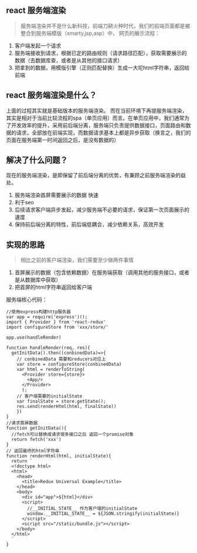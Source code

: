 ## react 服务端渲染
> 服务端渲染并不是什么新科技，前端刀耕火种时代，我们的前端页面都是被整合到服务端模版（smarty,jsp,asp）中，
网页的展示流程：
1. 客户端发起一个请求
2. 服务端接收到请求，根据已定的路由规则（请求路径匹配），获取需要展示的数据（去数据库查，或者是从其他的接口请求）
3. 把拿到的数据，用模版引擎（正则匹配替换）生成一大坨html字符串，返回给前端


## react 服务端渲染是什么？
上面的过程其实就是基础版本的服务端渲染。
而在当前环境下再提服务端渲染，其实是相对于当前比较流程的spa（单页应用）而言。在单页应用中，我们通常为了开发效率的提升，采用前后端分离，服务端只负责提供数据接口，页面路由和数据的请求，全部放在前端实现，而数据请求基本上都是异步获取（换言之，我们的页面在服务端第一时间返回之后，是没有数据的）

## 解决了什么问题？
现在的服务端渲染，是即保留了前后端分离的优势，有兼顾之前服务端渲染的益处。

1. 服务端渲染首屏需要展示的数据 快速
2. 利于seo
3. 后续请求客户端异步发起，减少服务端不必要的请求，保证第一次页面展示的速度
4. 保持前后端分离的特性，前后端低耦合，减少依赖关系，高效开发

## 实现的思路
> 相比之前的客户端渲染，我们需要至少做两件事情
1. 首屏展示的数据（包含依赖数据）在服务端获取（调用其他的服务接口，或者是从数据库中获取）
2. 把首屏的html字符串返回给客户端

服务端核心代码：
```
//使用express构建http服务器
var app = require('express')();
import { Provider } from 'react-redux'
import configureStore from 'xxx/store/'

app.use(handleRender)

function handleRender(req, res){
  getInitData().then((conbinedData)=>{
    // conbinedData 需要和reducers对应上
    var store = configureStore(conbinedData)
    var html = renderToString(
      <Provider store={store}>
        <App/>
      </Provider>
      );
    // 客户端需要的initialState
    var finalState = store.getState();
    res.send(renderHtml(html, finalState))
    })
}
//请求首屏数据
function getInitData(){
  //fetch可以替换成请求很多接口之后 返回一个promise对象
  return fetch('xxx')
}
// 返回最终的html字符串
function renderHtml(html, initialState){
  return `
  <!doctype html>
  <html>
    <head>
      <title>Redux Universal Example</title>
    </head>
    <body>
      <div id="app">${html}</div>
      <script>
        //__INITIAL_STATE__ 作为客户端的initialState
        window.__INITIAL_STATE__ = ${JSON.stringify(initialState)}
      </script>
      <script src="/static/bundle.js"></script>
    </body>
  </html>
  `
}
```
